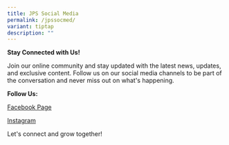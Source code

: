 ```yaml
---
title: JPS Social Media
permalink: /jpssocmed/
variant: tiptap
description: ""
---
```

<p><strong>Stay Connected with Us!</strong>
</p>
<p>Join our online community and stay updated with the latest news, updates,
and exclusive content. Follow us on our social media channels to be part
of the conversation and never miss out on what's happening.</p>
<p><strong>Follow Us:</strong>
</p>
<p><a href="https://www.facebook.com/100093010071253" rel="noopener noreferrer nofollow" target="_blank">Facebook Page</a>
</p>
<p><a href="https://instagram.com/jurong_primary_school" rel="noopener noreferrer nofollow" target="_blank">Instagram</a>
</p>
<p>Let's connect and grow together!</p>